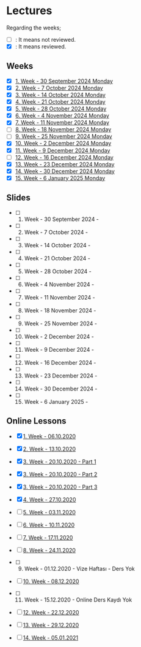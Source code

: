 # Lectures

Regarding the weeks;
- [ ] : It means not reviewed.
- [x] : It means reviewed.

## Weeks
- [x] [1. Week - 30 September 2024 Monday](01_30_09_2024.md)
- [x] [2. Week - 7 October 2024 Monday](02_07_10_2024.md)
- [x] [3. Week - 14 October 2024 Monday](03_14_10_2024.md)
- [x] [4. Week - 21 October 2024 Monday](04_21_10_2024.md)
- [x] [5. Week - 28 October 2024 Monday](05_28_10_2024.md)
- [x] [6. Week - 4 November 2024 Monday](06_04_11_2024.md)
- [x] [7. Week - 11 November 2024 Monday](07_11_11_2024.md)
- [ ] [8. Week - 18 November 2024 Monday](08_18_11_2024.md)
- [ ] [9. Week - 25 November 2024 Monday](09_25_11_2024.md)
- [x] [10. Week - 2 December 2024 Monday](10_02_12_2024.md)
- [x] [11. Week - 9 December 2024 Monday](11_09_12_2024.md)
- [ ] [12. Week - 16 December 2024 Monday](12_16_12_2024.md)
- [x] [13. Week - 23 December 2024 Monday](13_23_12_2024.md)
- [x] [14. Week - 30 December 2024 Monday](14_30_12_2024.md)
- [x] [15. Week - 6 January 2025 Monday](15_06_01_2025.md)

## Slides
- [ ] 1. Week - 30 September 2024 - 
- [ ] 2. Week - 7 October 2024 - 
- [ ] 3. Week - 14 October 2024 - 
- [ ] 4. Week - 21 October 2024 - 
- [ ] 5. Week - 28 October 2024 - 
- [ ] 6. Week - 4 November 2024 - 
- [ ] 7. Week - 11 November 2024 - 
- [ ] 8. Week - 18 November 2024 - 
- [ ] 9. Week - 25 November 2024 - 
- [ ] 10. Week - 2 December 2024 - 
- [ ] 11. Week - 9 December 2024 - 
- [ ] 12. Week - 16 December 2024 - 
- [ ] 13. Week - 23 December 2024 - 
- [ ] 14. Week - 30 December 2024 - 
- [ ] 15. Week - 6 January 2025 - 

## Online Lessons
- [x] [1. Week - 06.10.2020](http://arsivonline.yildiz.edu.tr/Recordings/2020-2021/G%C3%9CZ%20D%C3%96NEM%C4%B0/BLM5110%20-%201/BLM5110%20-%201_6-10-2020_10-00_6-10-2020_12-50_9e088c27-3138-464c-a0ed-ba160912431d.MP4)
- [x] [2. Week - 13.10.2020](http://arsivonline.yildiz.edu.tr/Recordings/2020-2021/G%C3%9CZ%20D%C3%96NEM%C4%B0/BLM5110%20-%201/BLM5110%20-%201_13-10-2020_10-00_13-10-2020_12-50_58ad9af0-5906-4a1b-92db-d8831ab5c7d2.MP4)
- [x] [3. Week - 20.10.2020 - Part 1](http://arsivonline.yildiz.edu.tr/Recordings/2020-2021/G%C3%9CZ%20D%C3%96NEM%C4%B0/BLM5110%20-%201/BLM5110%20-%201_20-10-2020_10-00_20-10-2020_12-50_1d93f182-b1ab-476d-9647-0514ca21b8e5.MP4)
- [x] [3. Week - 20.10.2020 - Part 2](http://arsivonline.yildiz.edu.tr/Recordings/2020-2021/G%C3%9CZ%20D%C3%96NEM%C4%B0/BLM5110%20-%201/BLM5110%20-%201_20-10-2020_10-00_20-10-2020_12-50_8c9bf742-bbfb-466f-b67a-17c02fecd3d3.MP4)
- [x] [3. Week - 20.10.2020 - Part 3](http://arsivonline.yildiz.edu.tr/Recordings/2020-2021/G%C3%9CZ%20D%C3%96NEM%C4%B0/BLM5110%20-%201/BLM5110%20-%201_20-10-2020_10-00_20-10-2020_12-50_e10c7a12-b339-4d76-a272-557b1f10efe6.MP4)
- [x] [4. Week - 27.10.2020](http://arsivonline.yildiz.edu.tr/Recordings/2020-2021/G%C3%9CZ%20D%C3%96NEM%C4%B0/BLM5110%20-%201/BLM5110%20-%201_27-10-2020_10-00_27-10-2020_12-50_671001be-ef13-4df1-830e-1287d71f649e.MP4)
- [ ] [5. Week - 03.11.2020](http://arsivonline.yildiz.edu.tr/Recordings/2020-2021/G%C3%9CZ%20D%C3%96NEM%C4%B0/BLM5110%20-%201/BLM5110%20-%201_3-11-2020_10-00_3-11-2020_12-50_01f93e8a-5039-4192-a0aa-0378b402b35d.MP4)
- [ ] [6. Week - 10.11.2020](http://arsivonline.yildiz.edu.tr/Recordings/2020-2021/G%C3%9CZ%20D%C3%96NEM%C4%B0/BLM5110%20-%201/BLM5110%20-%201_10-11-2020_10-00_10-11-2020_12-50_ed3c2fb2-708b-4724-8b73-8d81bb88470b.MP4)
- [ ] [7. Week - 17.11.2020](http://arsivonline.yildiz.edu.tr/Recordings/2020-2021/G%C3%9CZ%20D%C3%96NEM%C4%B0/BLM5110%20-%201/BLM5110%20-%201_17-11-2020_10-00_17-11-2020_12-50_a5478a5e-e2ba-476f-91c4-08cdc0e5d42d.MP4)
- [ ] [8. Week - 24.11.2020](http://arsivonline.yildiz.edu.tr/Recordings/2020-2021/G%C3%9CZ%20D%C3%96NEM%C4%B0/BLM5110%20-%201/BLM5110%20-%201_24-11-2020_10-00_24-11-2020_12-50_03606950-2a79-4cc0-aca9-c5242608d292.MP4)
- [ ] 9. Week - 01.12.2020 - Vize Haftası - Ders Yok
- [ ] [10. Week - 08.12.2020](http://arsivonline.yildiz.edu.tr/Recordings/2020-2021/G%C3%9CZ%20D%C3%96NEM%C4%B0/BLM5110%20-%201/BLM5110%20-%201_8-12-2020_10-00_8-12-2020_12-50_f15d698f-dcdf-4b0b-8a02-b8335294531c.MP4)
- [ ] 11. Week - 15.12.2020 - Online Ders Kaydı Yok
- [ ] [12. Week - 22.12.2020](http://arsivonline.yildiz.edu.tr/Recordings/2020-2021/G%C3%9CZ%20D%C3%96NEM%C4%B0/BLM5110%20-%201/BLM5110%20-%201_22-12-2020_10-00_22-12-2020_12-50_1e6d4a01-d244-4528-9b15-b349324f65db.MP4)
- [ ] [13. Week - 29.12.2020](http://arsivonline.yildiz.edu.tr/Recordings/2020-2021/G%C3%9CZ%20D%C3%96NEM%C4%B0/BLM5110%20-%201/BLM5110%20-%201_29-12-2020_10-00_29-12-2020_12-50_734699e5-ab2f-4a23-8290-fef309c2a500.MP4)
- [ ] [14. Week - 05.01.2021](http://arsivonline.yildiz.edu.tr/Recordings/2020-2021/G%C3%9CZ%20D%C3%96NEM%C4%B0/BLM5110%20-%201/BLM5110%20-%201_5-01-2021_10-00_5-01-2021_12-50_6e2a4c7b-6c6d-4052-9a19-59fb1b3d812e.MP4)

